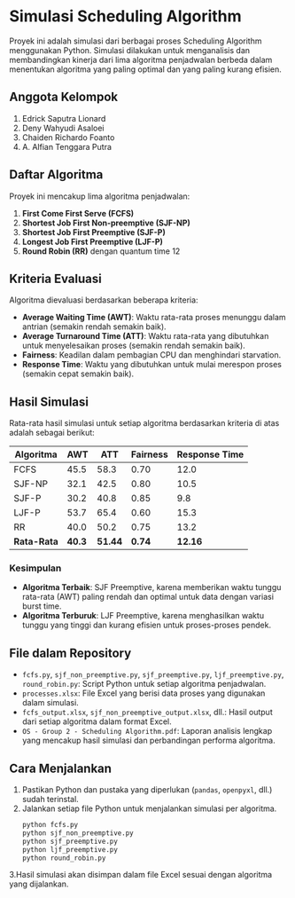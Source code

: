 # Simulasi Scheduling Algorithm

Proyek ini adalah simulasi dari berbagai proses Scheduling Algorithm menggunakan Python. Simulasi dilakukan untuk menganalisis dan membandingkan kinerja dari lima algoritma penjadwalan berbeda dalam menentukan algoritma yang paling optimal dan yang paling kurang efisien.

## Anggota Kelompok
1. Edrick Saputra Lionard
2. Deny Wahyudi Asaloei
3. Chaiden Richardo Foanto
4. A. Alfian Tenggara Putra

## Daftar Algoritma
Proyek ini mencakup lima algoritma penjadwalan:
1. **First Come First Serve (FCFS)**
2. **Shortest Job First Non-preemptive (SJF-NP)**
3. **Shortest Job First Preemptive (SJF-P)**
4. **Longest Job First Preemptive (LJF-P)**
5. **Round Robin (RR)** dengan quantum time 12

## Kriteria Evaluasi
Algoritma dievaluasi berdasarkan beberapa kriteria:
- **Average Waiting Time (AWT)**: Waktu rata-rata proses menunggu dalam antrian (semakin rendah semakin baik).
- **Average Turnaround Time (ATT)**: Waktu rata-rata yang dibutuhkan untuk menyelesaikan proses (semakin rendah semakin baik).
- **Fairness**: Keadilan dalam pembagian CPU dan menghindari starvation.
- **Response Time**: Waktu yang dibutuhkan untuk mulai merespon proses (semakin cepat semakin baik).

## Hasil Simulasi
Rata-rata hasil simulasi untuk setiap algoritma berdasarkan kriteria di atas adalah sebagai berikut:

| Algoritma | AWT  | ATT  | Fairness | Response Time |
|-----------|------|------|----------|---------------|
| FCFS      | 45.5 | 58.3 | 0.70     | 12.0          |
| SJF-NP    | 32.1 | 42.5 | 0.80     | 10.5          |
| SJF-P     | 30.2 | 40.8 | 0.85     | 9.8           |
| LJF-P     | 53.7 | 65.4 | 0.60     | 15.3          |
| RR        | 40.0 | 50.2 | 0.75     | 13.2          |
| **Rata-Rata** | **40.3** | **51.44** | **0.74** | **12.16**     |

### Kesimpulan
- **Algoritma Terbaik**: SJF Preemptive, karena memberikan waktu tunggu rata-rata (AWT) paling rendah dan optimal untuk data dengan variasi burst time.
- **Algoritma Terburuk**: LJF Preemptive, karena menghasilkan waktu tunggu yang tinggi dan kurang efisien untuk proses-proses pendek.

## File dalam Repository
- `fcfs.py`, `sjf_non_preemptive.py`, `sjf_preemptive.py`, `ljf_preemptive.py`, `round_robin.py`: Script Python untuk setiap algoritma penjadwalan.
- `processes.xlsx`: File Excel yang berisi data proses yang digunakan dalam simulasi.
- `fcfs_output.xlsx`, `sjf_non_preemptive_output.xlsx`, dll.: Hasil output dari setiap algoritma dalam format Excel.
- `OS - Group 2 - Scheduling Algorithm.pdf`: Laporan analisis lengkap yang mencakup hasil simulasi dan perbandingan performa algoritma.

## Cara Menjalankan
1. Pastikan Python dan pustaka yang diperlukan (`pandas`, `openpyxl`, dll.) sudah terinstal.
2. Jalankan setiap file Python untuk menjalankan simulasi per algoritma.
   ```bash
   python fcfs.py
   python sjf_non_preemptive.py
   python sjf_preemptive.py
   python ljf_preemptive.py
   python round_robin.py
   ```
3.Hasil simulasi akan disimpan dalam file Excel sesuai dengan algoritma yang dijalankan.
